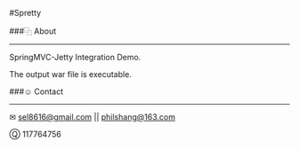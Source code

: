 #Spretty

###⿻ About
***
SpringMVC-Jetty Integration Demo.

The output war file is executable.


###☺ Contact
***
✉  sel8616@gmail.com || philshang@163.com

Ⓠ  117764756